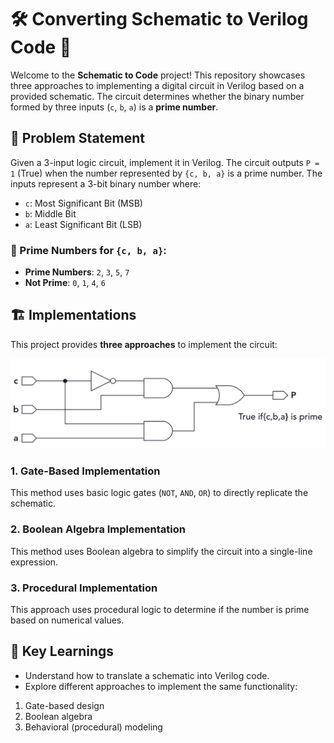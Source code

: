 # 🛠️ Converting Schematic to Verilog Code 🚀

Welcome to the **Schematic to Code** project! This repository showcases three approaches to implementing a digital circuit in Verilog based on a provided schematic. The circuit determines whether the binary number formed by three inputs (`c`, `b`, `a`) is a **prime number**.

## 📜 Problem Statement

Given a 3-input logic circuit, implement it in Verilog. The circuit outputs `P = 1` (True) when the number represented by `{c, b, a}` is a prime number. The inputs represent a 3-bit binary number where:

- `c`: Most Significant Bit (MSB)
- `b`: Middle Bit
- `a`: Least Significant Bit (LSB)

### 🎯 Prime Numbers for `{c, b, a}`:
- **Prime Numbers**: `2`, `3`, `5`, `7`
- **Not Prime**: `0`, `1`, `4`, `6`

## 🏗️ Implementations

This project provides **three approaches** to implement the circuit:

![Schematic](Schematic.png)

### 1. **Gate-Based Implementation**

This method uses basic logic gates (`NOT`, `AND`, `OR`) to directly replicate the schematic.

### 2. **Boolean Algebra Implementation**

This method uses Boolean algebra to simplify the circuit into a single-line expression.

### 3. **Procedural Implementation**

This approach uses procedural logic to determine if the number is prime based on numerical values.

## 🌟 Key Learnings

- Understand how to translate a schematic into Verilog code.
- Explore different approaches to implement the same functionality:

1. Gate-based design
2. Boolean algebra
3. Behavioral (procedural) modeling
